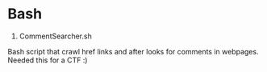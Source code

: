 # Bash

1) CommentSearcher.sh

Bash script that crawl href links and after looks for comments in webpages. Needed this for a CTF :)
